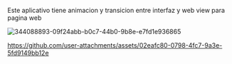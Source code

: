 Este aplicativo tiene animacion y transicion entre interfaz y web view para pagina web

![344088893-09f24abb-b0c7-44b0-9b8e-e7fd1e936865](https://github.com/user-attachments/assets/30e4eed4-6ee8-492a-af53-55c280cf21da)



https://github.com/user-attachments/assets/02eafc80-0798-4fc7-9a3e-5fd9149bb12e

